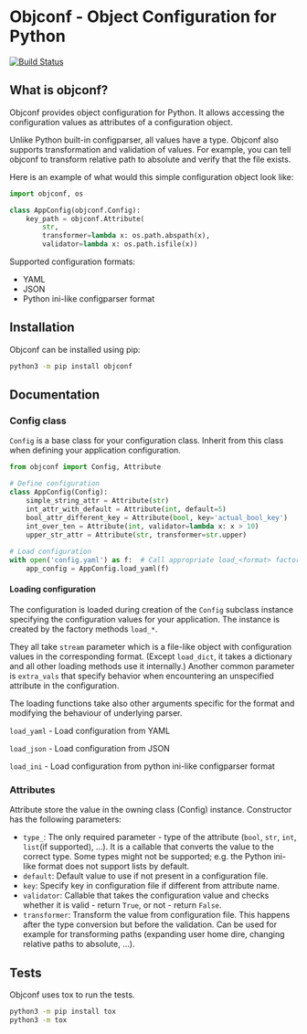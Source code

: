 # Objconf - Object Configuration for Python
[![Build Status](https://app.travis-ci.com/milosta/objconf.svg?branch=master)](https://app.travis-ci.com/milosta/objconf)
## What is objconf?
Objconf provides object configuration for Python.
It allows accessing the configuration values as attributes of a configuration object.

Unlike Python built-in configparser, all values have a type. Objconf also supports transformation
and validation of values. For example, you can tell objconf to transform relative path to absolute
and verify that the file exists.

Here is an example of what would this simple configuration object look like:

```python
import objconf, os

class AppConfig(objconf.Config):
    key_path = objconf.Attribute(
        str,
        transformer=lambda x: os.path.abspath(x),
        validator=lambda x: os.path.isfile(x))
```

Supported configuration formats:
- YAML
- JSON
- Python ini-like configparser format


## Installation
Objconf can be installed using pip:
```bash
python3 -m pip install objconf 
```

## Documentation

### Config class
`Config` is a base class for your configuration class.
Inherit from this class when defining your application configuration.
```python
from objconf import Config, Attribute

# Define configuration
class AppConfig(Config):
    simple_string_attr = Attribute(str)
    int_attr_with_default = Attribute(int, default=5)
    bool_attr_different_key = Attribute(bool, key='actual_bool_key')
    int_over_ten = Attribute(int, validator=lambda x: x > 10)
    upper_str_attr = Attribute(str, transformer=str.upper)
    
# Load configuration
with open('config.yaml') as f:  # Call appropriate load_<format> factory method
    app_config = AppConfig.load_yaml(f)
```

#### Loading configuration
The configuration is loaded during creation of the `Config` subclass instance specifying
the configuration values for your application. The instance is created by the factory
methods `load_*`.

They all take `stream` parameter which is a file-like object with configuration values
in the corresponding format. (Except `load_dict`, it takes a dictionary
and  all other loading methods use it internally.)
Another common parameter is `extra_vals` that specify behavior when encountering
an unspecified attribute in the configuration.

The loading functions take also other arguments specific for the format and modifying
the behaviour of underlying parser.

``load_yaml`` - Load configuration from YAML

``load_json`` - Load configuration from JSON

``load_ini`` - Load configuration from python ini-like configparser format


### Attributes
Attribute store the value in the owning class (Config) instance.
Constructor has the following parameters:
- ``type_``: The only required parameter - type of the attribute
    (`bool`, `str`, `int`, `list`(if supported), …).
    It is a callable that converts the value to the correct type.
    Some types might not be supported; e.g. the Python ini-like format
    does not support lists by default.
- ``default``: Default value to use if not present in a configuration file.
- ``key``: Specify key in configuration file if different from attribute name.
- ``validator``: Callable that takes the configuration value and checks whether 
    it is valid - return `True`, or not - return `False`.
- ``transformer``: Transform the value from configuration file. This happens
    after the type conversion but before the validation.
    Can be used for example for transforming paths
    (expanding user home dire, changing relative paths to absolute, …).

## Tests
Objconf uses tox to run the tests.
```bash
python3 -m pip install tox
python3 -m tox
```
